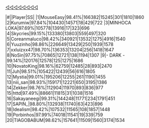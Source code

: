 [◁◁◁◁◁◁◁◁](./index.html)

|#||Player|SS|
|1|MouseEasy|98.41%|166382|15245|301|1810|1860
|2|Kurumiw|97.84%|104430|14571|18|429|722
|3|MINHOCA LOKA|97.69%|105778|13916|17|323|696
|4|Skycries|99.15%|133380|13803|559|497|320
|5|Coreanmaluco|98.42%|340921|13532|1275|4916|1540
|6|Yuuzinho|98.86%|226649|13429|250|1939|1578
|7|xxluizxx47|98.70%|136353|13204|256|1418|1647
|8|NoSin|97.75%|70865|12721|138|1194|1307
|9|- DARK -|99.14%|120176|12578|125|1275|1686
|10|NovatoKing|98.16%|62759|12485|28|893|2470
|11|Juh|98.51%|105422|12439|56|616|1805
|12|Mystia|99.01%|195206|12255|261|1190|1455
|13|niii_san|98.93%|159171|12221|650|3195|1386
|14|Zekker|98.76%|112904|11970|893|836|977
|15|httd|97.49%|88661|11815|31|1038|1516
|16|Sakayaneegi|99.31%|144248|11771|234|1791|451
|17|SAPIN_|98.80%|132938|11740|63|423|896
|18|Idealism|98.42%|107532|11565|108|1857|1448
|19|Porbinhos|97.99%|74018|11541|19|339|759
|20|TlAGOBABUM|98.62%|157641|11509|1560|3174|1534
